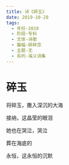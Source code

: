 ```yaml
---
title: 诗《碎玉》
date: 2019-10-28
tags:
  - 年份-2019
  - 阶段-专科
  - 文体-诗歌
  - 篇幅-碎碎念
  - 主题-无
  - 系列-海义诗集
---
```


# 碎玉

将碎玉，撒入深沉的大海

接纳，这晶莹的眼泪

她也在哭泣，哭泣

葬在海底的

永恒，这永恒的沉默
